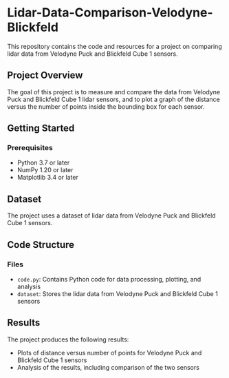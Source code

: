 # Lidar-Data-Comparison-Velodyne-Blickfeld

This repository contains the code and resources for a project on comparing lidar data from Velodyne Puck and Blickfeld Cube 1 sensors.

## Project Overview

The goal of this project is to measure and compare the data from Velodyne Puck and Blickfeld Cube 1 lidar sensors, and to plot a graph of the distance versus the number of points inside the bounding box for each sensor.

## Getting Started

### Prerequisites

* Python 3.7 or later
* NumPy 1.20 or later
* Matplotlib 3.4 or later

## Dataset

The project uses a dataset of lidar data from Velodyne Puck and Blickfeld Cube 1 sensors.

## Code Structure

### Files

* `code.py`: Contains Python code for data processing, plotting, and analysis
* `dataset`: Stores the lidar data from Velodyne Puck and Blickfeld Cube 1 sensors


## Results

The project produces the following results:

* Plots of distance versus number of points for Velodyne Puck and Blickfeld Cube 1 sensors
* Analysis of the results, including comparison of the two sensors
